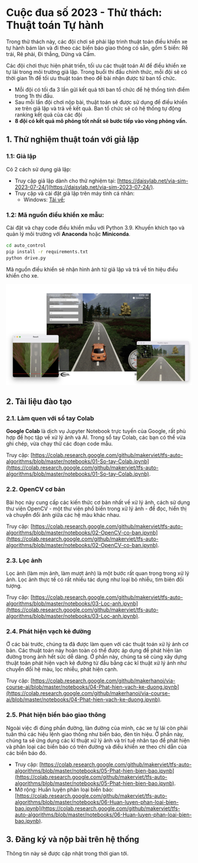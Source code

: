# Cuộc đua số 2023 - Thử thách: Thuật toán Tự hành

Trong thử thách này, các đội chơi sẽ phải lập trình thuật toán điều khiển xe tự hành bám làn và đi theo các biển báo giao thông có sẵn, gồm 5 biển: Rễ trái, Rẽ phải, Đi thẳng, Dừng và Cấm.

Các đội chơi thực hiện phát triển, tối ưu các thuật toán AI để điều khiển xe tự lái trong môi trường giả lập. Trong buổi thi đấu chính thức, mỗi đội sẽ có thời gian 1h để tối ưu thuật toán theo đề bài nhận được từ ban tổ chức.

- Mỗi đội có tối đa 3 lần gửi kết quả tới ban tổ chức để hệ thống tính điểm trong 1h thi đấu.
- Sau mỗi lần đội chơi nộp bài, thuật toán sẽ được sử dụng để điều khiển xe trên giả lập và trả về kết quả. Ban tổ chức sẽ có hệ thống tự động ranking kết quả của các đội
- **8 đội có kết quả mô phỏng tốt nhất sẽ bước tiếp vào vòng phỏng vấn.**

## 1. Thử nghiệm thuật toán với giả lập

### 1.1: Giả lập

Có 2 cách sử dụng giả lập:

- Truy cập giả lập dành cho thử nghiệm tại: [https://daisylab.net/via-sim-2023-07-24/](https://daisylab.net/via-sim-2023-07-24/).
- Truy cập và cài đặt giả lập trên máy tính cá nhân:
  - Windows: [Tải về](https://github.com/makerviet/tfs-auto-algorithms/releases/download/v0.1/VIA-Sim-Windows-2023-07-24.zip);

### 1.2: Mã nguồn điều khiển xe mẫu:

Cài đặt và chạy code điều khiển mẫu với Python 3.9. Khuyến khích tạo và quản lý môi trường với **Anaconda** hoặc **Miniconda**.

```bash
cd auto_control
pip install -r requirements.txt
python drive.py
```

Mã nguồn điều khiển sẽ nhận hình ảnh từ giả lập và trả về tín hiệu điều khiển cho xe.

![](images/control.png)

## 2. Tài liệu đào tạo

### 2.1. Làm quen với sổ tay Colab

**Google Colab** là dịch vụ Jupyter Notebook trực tuyến của Google, rất phù hợp để học tập về xử lý ảnh và AI. Trong sổ tay Colab, các bạn có thể vừa ghi chép, vừa chạy thử các đoạn code mẫu.

Truy cập: [https://colab.research.google.com/github/makerviet/tfs-auto-algorithms/blob/master/notebooks/01-So-tay-Colab.ipynb](https://colab.research.google.com/github/makerviet/tfs-auto-algorithms/blob/master/notebooks/01-So-tay-Colab.ipynb).

### 2.2. OpenCV cơ bản

Bài học này cung cấp các kiến thức cơ bản nhất về xử lý ảnh, cách sử dụng thư viện OpenCV - một thư viện phổ biến trong xử lý ảnh - để đọc, hiển thị và chuyển đổi ảnh giữa các hệ màu khác nhau.

Truy cập: [https://colab.research.google.com/github/makerviet/tfs-auto-algorithms/blob/master/notebooks/02-OpenCV-co-ban.ipynb](https://colab.research.google.com/github/makerviet/tfs-auto-algorithms/blob/master/notebooks/02-OpenCV-co-ban.ipynb).

### 2.3. Lọc ảnh

Lọc ảnh (làm mịn ảnh, làm mượt ảnh) là một bước rất quan trọng trong xử lý ảnh. Lọc ảnh thực tế có rất nhiều tác dụng như loại bỏ nhiễu, tìm biên đối tượng.

Truy cập: [https://colab.research.google.com/github/makerviet/tfs-auto-algorithms/blob/master/notebooks/03-Loc-anh.ipynb](https://colab.research.google.com/github/makerviet/tfs-auto-algorithms/blob/master/notebooks/03-Loc-anh.ipynb).

### 2.4. Phát hiện vạch kẻ đường

Ở các bài trước, chúng ta đã được làm quen với các thuật toán xử lý ảnh cơ bản. Các thuật toán này hoàn toàn có thể được áp dụng để phát hiện làn đường trong ảnh hết sức dễ dàng. Ở phần này, chúng ta sẽ cùng xây dựng thuật toán phát hiện vạch kẻ đường từ đầu bằng các kĩ thuật xử lý ảnh như chuyển đổi hệ màu, lọc nhiễu, phát hiện cạnh.

Truy cập: [https://colab.research.google.com/github/makerhanoi/via-course-ai/blob/master/notebooks/04-Phat-hien-vach-ke-duong.ipynb](https://colab.research.google.com/github/makerhanoi/via-course-ai/blob/master/notebooks/04-Phat-hien-vach-ke-duong.ipynb).

### 2.5. Phát hiện biển báo giao thông

Ngoài việc đi đúng phần đường, làn đường của mình, các xe tự lái còn phải tuân thủ các hiệu lệnh giao thông như biển báo, đèn tín hiệu. Ở phần này, chúng ta sẽ ứng dụng các kĩ thuật xử lý ảnh và trí tuệ nhân tạo để phát hiện và phân loại các biển báo có trên đường và điều khiển xe theo chỉ dẫn của các biển báo đó. 

- Truy cập: [https://colab.research.google.com/github/makerviet/tfs-auto-algorithms/blob/master/notebooks/05-Phat-hien-bien-bao.ipynb](https://colab.research.google.com/github/makerviet/tfs-auto-algorithms/blob/master/notebooks/05-Phat-hien-bien-bao.ipynb).
- Mở rộng: Huấn luyện phân loại biển báo: [https://colab.research.google.com/github/makerviet/tfs-auto-algorithms/blob/master/notebooks/06-Huan-luyen-phan-loai-bien-bao.ipynb](https://colab.research.google.com/github/makerviet/tfs-auto-algorithms/blob/master/notebooks/06-Huan-luyen-phan-loai-bien-bao.ipynb).

## 3. Đăng ký và nộp bài trên hệ thống

Thông tin này sẽ được cập nhật trong thời gian tới.

